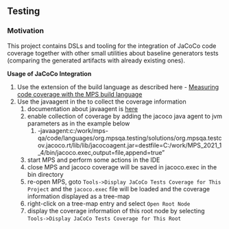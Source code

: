 ## Testing

### Motivation
This project contains DSLs and tooling for the integration of JaCoCo code coverage together with other
small utilities about baseline generators tests (comparing the generated artifacts with already existing ones).


**Usage of JaCoCo Integration**
1. Use the extension of the build language as described here - [Measuring code coverage with the MPS build language](https://specificlanguages.com/posts/2022-06/25-measuring-code-coverage-with-mps-build-language/)
2. Use the javaagent in the to collect the coverage information
   1. documentation about javaagent is [here](https://www.jacoco.org/jacoco/trunk/doc/agent.html)
   2. enable collection of coverage by adding the jacoco java agent to jvm parameters as in the example below
      1. -javaagent:c:/work/mps-qa/code/languages/org.mpsqa.testing/solutions/org.mpsqa.testcov.jacoco.rt/lib/lib/jacocoagent.jar=destfile=C:/work/MPS_2021_1_4/bin/jacoco.exec,output=file,append=true”
   3. start MPS and perform some actions in the IDE 
   4. close MPS and jacoco coverage will be saved in jacoco.exec in the bin directory
   5. re-open MPS, goto ```Tools->Display JaCoCo Tests Coverage for This Project``` and the ```jacoco.exec``` file will be loaded and the coverage information displayed as a tree-map
   6. right-click on a tree-map entry and select ```Open Root Node```
   7. display the coverage information of this root node by selecting ```Tools->Display JaCoCo Tests Coverage for This Root```